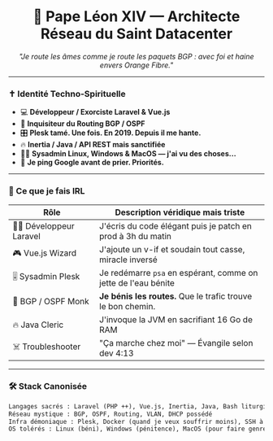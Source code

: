 <h1 align="center">👑 Pape Léon XIV — Architecte Réseau du Saint Datacenter</h1>
<p align="center">
  <i>"Je route les âmes comme je route les paquets BGP : avec foi et haine envers Orange Fibre."</i>
</p>

---

### ✝️ Identité Techno-Spirituelle

- 💻 **Développeur / Exorciste Laravel & Vue.js**
- 🚦 **Inquisiteur du Routing BGP / OSPF**
- 🎛 **Plesk tamé. Une fois. En 2019. Depuis il me hante.**
- 🔥 **Inertia / Java / API REST mais sanctifiée**
- 🧙‍♂️ **Sysadmin Linux, Windows & MacOS — j'ai vu des choses...**
- 📡 **Je ping Google avant de prier. Priorités.**

---

### 🤡 Ce que je fais IRL

| Rôle | Description véridique mais triste |
|------|----------------------------------|
| 🧑‍💻 Développeur Laravel | J'écris du code élégant puis je patch en prod à 3h du matin |
| 🎮 Vue.js Wizard | J'ajoute un v-if et soudain tout casse, miracle inversé |
| 🎚 Sysadmin Plesk | Je redémarre `psa` en espérant, comme on jette de l'eau bénite |
| 📡 BGP / OSPF Monk | **Je bénis les routes.** Que le trafic trouve le bon chemin. |
| 🔥 Java Cleric | J'invoque la JVM en sacrifiant 16 Go de RAM |
| ☠️ Troubleshooter | "Ça marche chez moi" — Évangile selon dev 4:13 |

---

### 🛠️ Stack Canonisée

```txt
Langages sacrés : Laravel (PHP ++), Vue.js, Inertia, Java, Bash liturgique
Réseau mystique : BGP, OSPF, Routing, VLAN, DHCP possédé
Infra démoniaque : Plesk, Docker (quand je veux souffrir moins), SSH à 4h du mat
OS tolérés : Linux (béni), Windows (pénitence), MacOS (pour faire genre au Starbucks)
